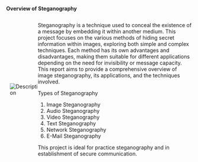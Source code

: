 <b>Overview of Steganography</b>

<div style="display: flex; align-items: center;">
    <img src="https://github.com/user-attachments/assets/71d5b96b-6369-4946-a9c2-39c8b2c5225d" alt="Description" align="right" style="margin-left: 10px;">
    <div>
        <p>Steganography is a technique used to conceal the existence of a message by embedding it within another medium. This project focuses on the various methods of hiding secret information within images, exploring both simple and complex techniques. Each method has its own advantages and disadvantages, making them suitable for different applications depending on the need for invisibility or message capacity. This report aims to provide a comprehensive overview of image steganography, its applications, and the techniques involved.

Types of Steganography

1. Image Steganography
2. Audio Steganography
3. Video Steganography
4. Text  Steganography
5. Network Steganography
6. E-Mail Steganography
   
This project is ideal for practice steganography and in establishment of secure communication.</p>
    </div>
</div>







